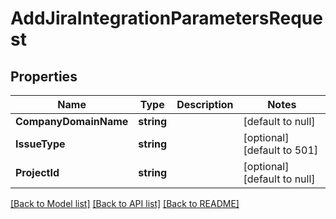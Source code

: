 # AddJiraIntegrationParametersRequest

## Properties
Name | Type | Description | Notes
------------ | ------------- | ------------- | -------------
**CompanyDomainName** | **string** |  | [default to null]
**IssueType** | **string** |  | [optional] [default to 501]
**ProjectId** | **string** |  | [optional] [default to null]

[[Back to Model list]](../README.md#documentation-for-models) [[Back to API list]](../README.md#documentation-for-api-endpoints) [[Back to README]](../README.md)

